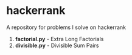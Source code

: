 # hackerrank
A repository for problems I solve on hackerrank
<ol>
<li> <b>factorial.py</b> - Extra Long Factorials</li>
<li> <b>divisible.py</b> - Divisible Sum Pairs</li>
</ol>
